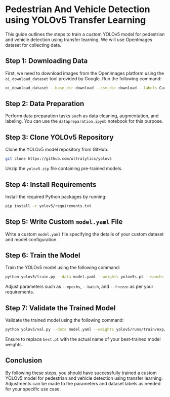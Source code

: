 # Pedestrian And Vehicle Detection using YOLOv5 Transfer Learning

This guide outlines the steps to train a custom YOLOv5 model for pedestrian and vehicle detection using transfer learning. We will use OpenImages dataset for collecting data.

## Step 1: Downloading Data

First, we need to download images from the OpenImages platform using the `oi_download_dataset` tool provided by Google. Run the following command:

```bash
oi_download_dataset --base_dir download --csv_dir download --labels Car Bicycle Person Truck Bus Motorcycle --format darknet --limit 500
```

## Step 2: Data Preparation

Perform data preparation tasks such as data cleaning, augmentation, and labeling. You can use the `datapreparation.ipynb` notebook for this purpose.

## Step 3: Clone YOLOv5 Repository

Clone the YOLOv5 model repository from GitHub:

```bash
git clone https://github.com/ultralytics/yolov5
```

Unzip the `yolov5.zip` file containing pre-trained models.

## Step 4: Install Requirements

Install the required Python packages by running:

```bash
pip install -r yolov5/requirements.txt
```

## Step 5: Write Custom `model.yaml` File

Write a custom `model.yaml` file specifying the details of your custom dataset and model configuration.

## Step 6: Train the Model

Train the YOLOv5 model using the following command:

```bash
python yolov5/train.py --data model.yaml --weights yolov5s.pt --epochs 15 --batch 8 --freeze 10
```

Adjust parameters such as `--epochs`, `--batch`, and `--freeze` as per your requirements.

## Step 7: Validate the Trained Model

Validate the trained model using the following command:

```bash
python yolov5/val.py --data model.yaml --weights yolov5/runs/train/exp/weights/best.pt
```

Ensure to replace `best.pt` with the actual name of your best-trained model weights.

## Conclusion

By following these steps, you should have successfully trained a custom YOLOv5 model for pedestrian and vehicle detection using transfer learning. Adjustments can be made to the parameters and dataset labels as needed for your specific use case.

